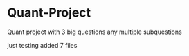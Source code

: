 # Quant-Project
Quant project with 3 big questions any multiple subquestions

just testing
added 7 files